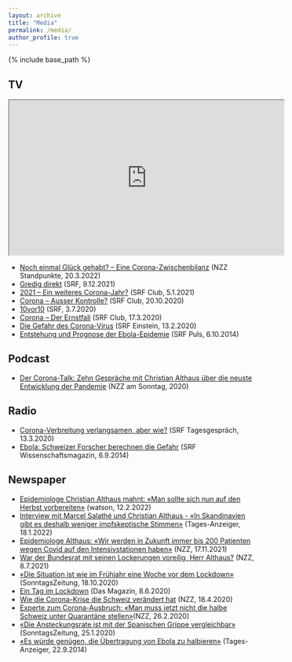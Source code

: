 ```yaml
---
layout: archive
title: "Media"
permalink: /media/
author_profile: true
---
```


{% include base_path %}

## TV
<iframe width="560" height="315" src="https://www.srf.ch/play/embed?urn=urn:srf:video:78389ac0-b5f1-489d-993f-28630b05c448&subdivisions=false" allowfullscreen allow="geolocation *; autoplay; encrypted-media"></iframe>

- [Noch einmal Glück gehabt? – Eine Corona-Zwischenbilanz](https://www.srf.ch/play/tv/redirect/detail/78389ac0-b5f1-489d-993f-28630b05c448) (NZZ Standpunkte, 20.3.2022)
- [Gredig direkt](https://www.srf.ch/play/tv/redirect/detail/471fd42f-23dc-42e7-8a5a-44e7e0443980) (SRF, 9.12.2021)
- [2021 – Ein weiteres Corona-Jahr?](https://www.srf.ch/play/tv/redirect/detail/081b9eb1-cf58-47fc-9a29-589be7576273) (SRF Club, 5.1.2021)
- [Corona – Ausser Kontrolle?](https://www.srf.ch/play/tv/redirect/detail/6414e99a-e04e-4e0f-839d-ed498d5ac08c) (SRF Club, 20.10.2020)
- [10vor10](https://www.srf.ch/play/tv/redirect/detail/96013bcf-906e-4eeb-a0b6-747a041d5e9a) (SRF, 3.7.2020)
- [Corona – Der Ernstfall](https://www.srf.ch/play/tv/redirect/detail/c413b983-aab1-4494-848d-b3226d08d1b8) (SRF Club, 17.3.2020)
- [Die Gefahr des Corona-Virus](https://youtu.be/-mCVmOO1g-s) (SRF Einstein, 13.2.2020)
- [Entstehung und Prognose der Ebola-Epidemie](https://www.srf.ch/play/tv/redirect/detail/fe02316b-80d9-4ff4-9aa5-fc10d4809b46) (SRF Puls, 6.10.2014)

## Podcast
- [Der Corona-Talk: Zehn Gespräche mit Christian Althaus über die neuste Entwicklung der Pandemie](https://magazin.nzz.ch/notizen/corona-talk-mit-dem-epidemiologen-christian-althaus-ld.1548957) (NZZ am Sonntag, 2020)

## Radio
- [Corona-Verbreitung verlangsamen, aber wie?](https://www.srf.ch/audio/tagesgespraech/christian-althaus-corona-verbreitung-verlangsamen-aber-wie?id=11727669) (SRF Tagesgespräch, 13.3.2020)
- [Ebola: Schweizer Forscher berechnen die Gefahr](https://www.srf.ch/wissen/mensch/ebola-schweizer-forscher-berechnen-die-gefahr) (SRF Wissenschaftsmagazin, 6.9.2014)

## Newspaper

- [Epidemiologe Christian Althaus mahnt: «Man sollte sich nun auf den Herbst vorbereiten»](https://www.watson.ch/schweiz/interview/858167286-corona-man-sollte-sich-nun-auf-den-herbst-vorbereiten) (watson, 12.2.2022)
- [Interview mit Marcel Salathé und Christian Althaus - «In Skandinavien gibt es deshalb weniger impfskeptische Stimmen»](https://www.tagesanzeiger.ch/wir-schlagen-einen-krisenstab-vor-145612375869) (Tages-Anzeiger, 18.1.2022)
- [Epidemiologe Althaus: «Wir werden in Zukunft immer bis 200 Patienten wegen Covid auf den Intensivstationen haben»](https://www.nzz.ch/schweiz/epidemiologe-althaus-ungeimpfte-duerfen-die-gesellschaft-nicht-in-geiselhaft-nehmen-ld.1655585?reduced=true) (NZZ, 17.11.2021)
- [War der Bundesrat mit seinen Lockerungen voreilig, Herr Althaus?](https://www.nzz.ch/schweiz/corona-epidemiologe-althaus-plaediert-fuer-schutz-der-kinder-ld.1634494?reduced=true) (NZZ, 8.7.2021)
- [«Die Situation ist wie im Frühjahr eine Woche vor dem Lockdown»](https://www.tagesanzeiger.ch/ein-jodler-konzert-ist-das-allerletzte-was-man-sich-jetzt-leisten-kann-223617924852) (SonntagsZeitung, 18.10.2020)
- [Ein Tag im Lockdown](https://www.tagesanzeiger.ch/am-21-januar-verkaufte-ich-meine-aktien-552666098153) (Das Magazin, 8.6.2020)
- [Wie die Corona-Krise die Schweiz verändert hat](https://www.nzz.ch/gesellschaft/wie-forscher-in-der-corona-krise-zu-regierungskritikern-wurden-und-wie-das-die-schweiz-veraendert-hat-ld.1551790?reduced=true) (NZZ, 18.4.2020)
- [Experte zum Corona-Ausbruch: «Man muss jetzt nicht die halbe Schweiz unter Quarantäne stellen»](https://www.nzz.ch/schweiz/experte-zum-corona-ausbruch-man-muss-jetzt-nicht-die-halbe-schweiz-unter-quarantaene-stellen-ld.1542713?reduced=true)(NZZ, 26.2.2020)
- [«Die Ansteckungsrate ist mit der Spanischen Grippe vergleichbar»](https://www.tagesanzeiger.ch/das-virus-hat-das-potenzial-eine-pandemie-auszuloesen-807085853362) (SonntagsZeitung, 25.1.2020)
- [«Es würde genügen, die Übertragung von Ebola zu halbieren»](https://www.tagesanzeiger.ch/es-wuerde-genuegen-die-uebertragung-von-ebola-zu-halbieren-460816851625) (Tages-Anzeiger, 22.9.2014)
